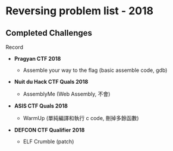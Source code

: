 # Reversing problem list - 2018

## Completed Challenges
Record

* **Pragyan CTF 2018**
	- Assemble your way to the flag (basic assemble code, gdb)

* **Nuit du Hack CTF Quals 2018**
	- AssemblyMe (Web Assembly, 不會)

* **ASIS CTF Quals 2018**
	- WarmUp (單純編譯和執行 c code, 刪掉多餘函數)

* **DEFCON CTF Qualifier 2018**
	- ELF Crumble (patch)